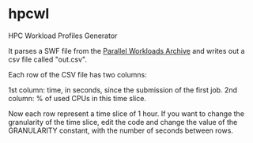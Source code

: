 # hpcwl
HPC Workload Profiles Generator

It parses a SWF file from the [Parallel Workloads Archive](http://www.cs.huji.ac.il/labs/parallel/workload/swf.html) and writes out a csv file called "out.csv".

Each row of the CSV file has two columns:

1st column: time, in seconds, since the submission of the first job.
2nd column: % of used CPUs in this time slice.

Now each row represent a time slice of 1 hour. If you want to change the granularity of the time slice, edit the code and change the value of the GRANULARITY constant, with the number of seconds between rows.
